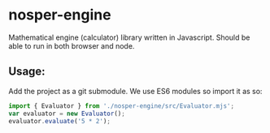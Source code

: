 # nosper-engine

Mathematical engine (calculator) library written in Javascript. Should be able to run in both browser and node.

## Usage:

Add the project as a git submodule. We use ES6 modules so import it as so:

```javascript
import { Evaluator } from './nosper-engine/src/Evaluator.mjs';
var evaluator = new Evaluator();
evaluator.evaluate('5 * 2');
```

